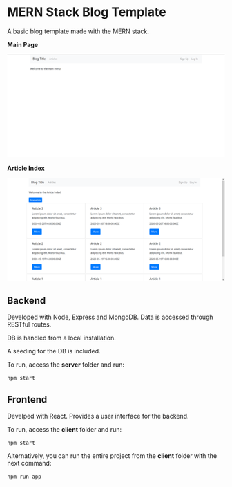 # MERN Stack Blog Template

A basic blog template made with the MERN stack.

**Main Page**

<img src="https://github.com/RedRichard/mern-stack-blog-template/blob/master/images/MainPage.png" width="600"/>

**Article Index**

<img src="https://github.com/RedRichard/mern-stack-blog-template/blob/master/images/ArticleIndex.png" width="600"/>

## Backend

Developed with Node, Express and MongoDB.
Data is accessed through RESTful routes.

DB is handled from a local installation.

A seeding for the DB is included.

To run, access the **server** folder and run:

    npm start

## Frontend

Develped with React.
Provides a user interface for the backend.

To run, access the **client** folder and run:

    npm start

Alternatively, you can run the entire project from the **client** folder with the next command:

    npm run app
